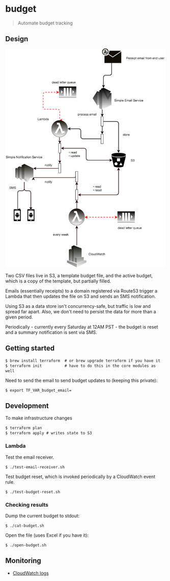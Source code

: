 # budget

> Automate budget tracking

## Design

![system-diagram](./budget.png)

Two CSV files live in S3, a template budget file, and the active budget, which is a copy of the template, but partially filled.

Emails (essentially receipts) to a domain registered via Route53 trigger a Lambda that then updates the file on S3 and sends an SMS notification.

Using S3 as a data store isn't concurrency-safe, but traffic is low and spread far apart. Also, we don't need to persist the data for more than a given period.

Periodically - currently every Saturday at 12AM PST - the budget is reset and a summary notification is sent via SMS.


## Getting started

```
$ brew install terraform  # or brew upgrade terraform if you have it
$ terraform init          # have to do this in the core modules as well
```

Need to send the email to send budget updates to (keeping this private):

```
$ export TF_VAR_budget_email=
```

## Development

To make infrastructure changes

```
$ terraform plan
$ terraform apply # writes state to S3
```

### Lambda


Test the email receiver.

```
$ ./test-email-receiver.sh
```

Test budget reset, which is invoked periodically by a CloudWatch event rule.

```
$ ./test-budget-reset.sh
```

### Checking results

Dump the current budget to stdout:

```
$ ./cat-budget.sh
```

Open the file (uses Excel if you have it):

```
$ ./open-budget.sh
```

## Monitoring

* [CloudWatch logs](https://us-west-2.console.aws.amazon.com/cloudwatch/home?region=us-west-2#logStream:group=/aws/lambda/email-receiver;streamFilter=typeLogStreamPrefix)
